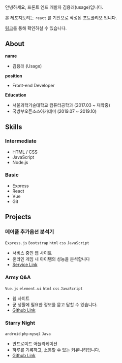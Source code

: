 안녕하세요, 프론트 엔드 개발자 김용래(usage)입니다.

본 레포지토리는 `react` 를 기반으로 작성된 포트폴리오 입니다.

[링크](https://usageness.github.io/portfolio/)를 통해 확인하실 수 있습니다.

## About

**name**
- 김용래 (Usage)

**position**
- Front-end Developer

**Education**
- 서울과학기술대학교 컴퓨터공학과 (2017.03 ~ 재학중)
- 국방부오픈소스아카데미 (2019.07 ~ 2019.10)


## Skills

### Intermediate 

- HTML / CSS
- JavaScript
- Node.js

### Basic

- Express
- React
- Vue
- Git

## Projects

### 메이플 추가옵션 분석기
`Express.js` `Bootstrap` `html` `css` `JavaScript`
- 서비스 중인 웹 사이트
- 온라인 게임 내 아이템의 성능을 분석합니다
- [Service Link](http://mapleitem.com)

### Army Q&A
`Vue.js` `element.ui` `html` `css` `JavaScript`
- 웹 사이트
- 군 생활에 필요한 정보를 묻고 답할 수 있습니다.
- [Github Link](https://github.com/kyr9389/OSSCAMP_Q-A)

### Starry Night
`android` `php` `mysql` `Java`
- 안드로이드 어플리케이션
- 하루를 기록하고, 소통할 수 있는 커뮤니티입니다.
- [Github Link](https://github.com/kyr9389/Starry_night)

